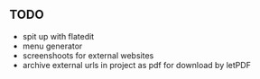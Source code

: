 ## TODO

+ spit up with flatedit
+ menu generator
+ screenshoots for external websites
+ archive external urls in project as pdf for download by letPDF
